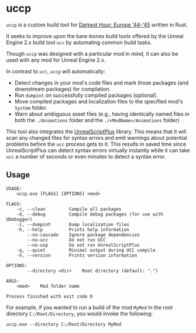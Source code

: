 # uccp
`uccp` is a custom build tool for [Darkest Hour: Europe '44-'45](https://github.com/DarklightGames/DarkestHour) written in Rust.

It seeks to improve upon the bare-bones build tools offered by the Unreal Engine 2.x build tool `ucc` by automating common build tasks.

Though `uccp` was designed with a particular mod in mind, it can also be used with any mod for Unreal Engine 2.x.

In contrast to `ucc`, `uccp` will automatically:

* Detect changes in your mod's code files and mark those packages (and downstream packages) for compilation.
* Run `dumpint` on successfully compiled packages (optional).
* Move compiled packages and localization files to the specified mod's `System` folder.
* Warn about ambiguous asset files (e.g., having identically named files in both the `./Animations` folder and the `./<ModName>/Animations` folder)

This tool also integrates the [UnrealScriptPlus](https://github.com/DarklightGames/UnrealScriptPlus) library. This means that it will scan any changed files for syntax errors and emit warnings about potential problems before the `ucc` process gets to it. This results in saved time since UnrealScriptPlus can detect syntax errors virtually instantly while it can take `ucc` a number of seconds or even minutes to detect a syntax error.
## Usage

```
USAGE:
    uccp.exe [FLAGS] [OPTIONS] <mod>

FLAGS:
    -c, --clean         Compile all packages
    -d, --debug         Compile debug packages (for use with UDebugger)
    -i, --dumpint       Dump localization files
    -h, --help          Prints help information
        --no-cascade    Ignore package dependencies
        --no-ucc        Do not run UCC
        --no-usp        Do not run UnrealScriptPlus
    -q, --quiet         Minimal output during UCC compile
    -V, --version       Prints version information

OPTIONS:
        --directory <dir>    Root directory (default: ".")

ARGS:
    <mod>    Mod folder name

Process finished with exit code 0

```

For example, if you wanted to run a build of the mod `MyMod` in the root directory `C:/Root/Directory`, you would invoke the following:

```shell
uccp.exe --directory C:/Root/Directory MyMod 
```

